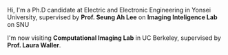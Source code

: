 Hi, I'm a Ph.D candidate at Electric and Electronic Engineering in Yonsei University,
supervised by **Prof. Seung Ah Lee** on **Imaging Inteligence Lab** on SNU

I'm now visiting **Computational Imaging Lab** in UC Berkeley, supervised by **Prof. Laura Waller**.

<!-- <div style="margin-top: 1.5rem;"></div>   -->
<!-- 2rem 만큼 공간 생성 -->
<!-- <hr style="margin: 5px 0 15px 0; border: none; border-top: 1px solid #616161;"> -->

<!-- **Research Interests**

---
 Computational Imaging, Lensless Cameara, Hyperspectral Imaging, Optimization, Image Security
 -->

<!-- &nbsp;&nbsp; -->